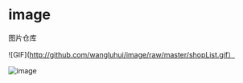 # image
图片仓库

 
     
![GIF](http://github.com/wangluhui/image/raw/master/shopList.gif）

 ![image](https://github.com/ButBueatiful/dotvim/raw/master/screenshots/vim-screenshot.jpg)
